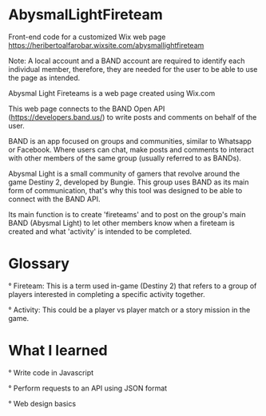 # AbysmalLightFireteam
Front-end code for a customized Wix web page
https://heribertoalfarobar.wixsite.com/abysmallightfireteam

Note: A local account and a BAND account are required
to identify each individual member, therefore, they are needed
for the user to be able to use the page as intended.

Abysmal Light Fireteams is a web page created using Wix.com

This web page connects to the BAND Open API 
(https://developers.band.us/) to write
posts and comments on behalf of the user.

BAND is an app focused on groups and communities,
similar to Whatsapp or Facebook. Where users can
chat, make posts and comments to interact with other members
of the same group (usually referred to as BANDs).

Abysmal Light is a small community of gamers that revolve around
the game Destiny 2, developed by Bungie.
This group uses BAND as its main form of communication,
that's why this tool was designed to be able to connect with
the BAND API.

Its main function is to create 'fireteams' and to post
on the group's main BAND (Abysmal Light) to let other members
know when a fireteam is created and what 'activity' is 
intended to be completed.

# Glossary

° Fireteam: This is a term used in-game (Destiny 2) that refers to a
group of players interested in completing a specific activity together.

° Activity: This could be a player vs player match or a story mission
in the game.

# What I learned

° Write code in Javascript

° Perform requests to an API using JSON format

° Web design basics
